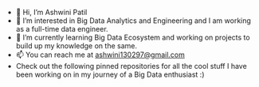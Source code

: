 - 👋 Hi, I’m Ashwini Patil
- 👀 I’m interested in Big Data Analytics and Engineering and I am working as a full-time data engineer.
- 🌱 I’m currently learning Big Data Ecosystem and working on projects to build up my knowledge on the same.
- 📫 You can reach me at ashwini130297@gmail.com 
- Check out the following pinned repositories for all the cool stuff I have been working on in my journey of a Big Data enthusiast :)

<!---
Ashwini130/Ashwini130 is a ✨ special ✨ repository because its `README.md` (this file) appears on your GitHub profile.
You can click the Preview link to take a look at your changes.
--->
